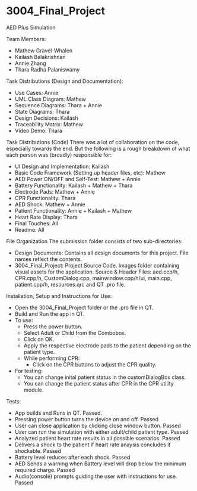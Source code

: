 # 3004_Final_Project
AED Plus Simulation

Team Members:
- Mathew Gravel-Whalen
- Kailash Balakrishnan
- Annie Zhang
- Thara Radha Palaniswamy


Task Distributions (Design and Documentation):
- Use Cases: Annie
- UML Class Diagram: Mathew
- Sequence Diagrams: Thara + Annie
- State Diagrams: Thara
- Design Decisions: Kailash
- Traceability Matrix: Mathew
- Video Demo: Thara


Task Distributions (Code)
There was a lot of collaboration on the code, especially towards the end. But the following is a rough breakdown of what each person was (broadly) responsible for:
- UI Design and Implementation: Kailash
- Basic Code Framework (Setting up header files, etc): Mathew
- AED Power ON/OFF and Self-Test: Mathew + Annie
- Battery Functionality: Kailash + Mathew + Thara
- Electrode Pads: Mathew + Annie
- CPR Functionality: Thara
- AED Shock: Mathew + Annie
- Patient Functionality: Annie + Kailash + Mathew
- Heart Rate Display: Thara
- Final Touches: All
- Readme: All


File Organization
The submission folder consists of two sub-directories:
 - Design Documents: Contains all design documents for this project. File names reflect the contents.
 - 3004_Final_Project: Project Source Code.
    Images folder containing visual assets for the application.
	Source & Header Files: aed.ccp/h, CPR.cpp/h, CustomDialog.cpp, mainwindow.cpp/h/ui, main.cpp, patient.cpp/h, resources.qrc and QT .pro file.


Installation, Setup and Instructions for Use:
- Open the 3004_Final_Project folder or the .pro file in QT.
- Build and Run the app in QT.
- To use:
    - Press the power button.
    - Select Adult or Child from the Combobox.
    - Click on OK.
    - Apply the respective electrode pads to the patient depending on the patient type.
    - While performing CPR:
    	- Click on the CPR buttons to adjust the CPR quality.
- For testing:
    - You can change inital patient status in the customDialogBox class.
    - You can change the patient status after CPR in the CPR utility module.

Tests:
- App builds and Runs in QT. Passed.
- Pressing power button turns the device on and off. Passed
- User can close application by clicking close window button. Passed
- User can run the simulation with either adult/child patient type. Passed
- Analyzed patient heart rate results in all possible scenarios. Passed
- Delivers a shock to the patient if heart rate anaysis concludes it shockable. Passed
- Battery level reduces after each shock. Passed
- AED Sends a warning when Battery level will drop below the minimum required charge. Passed
- Audio(console) prompts guiding the user with instructions for use. Passed
